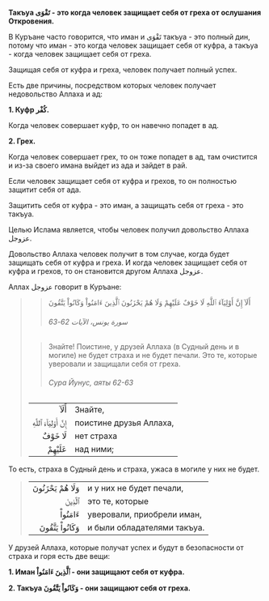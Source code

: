 **Такъуа تَقْوَى - это когда человек защищает себя от греха от ослушания Откровения.**

В Куръане часто говорится, что иман и تَقْوَى такъуа - это полный дин,
потому что иман - это когда человек защищает себя от куфра, а такъуа -
когда человек защищает себя от греха. 

Защищая себя от куфра и греха, человек получает полный успех. 

Есть две причины, посредством которых человек получает недовольство
Аллаха и ад:

**1. Куфр كُفْر.** 

Когда человек совершает куфр, то он навечно попадет в ад. 

**2. Грех.** 

Когда человек совершает грех, то он тоже попадет в ад, там
очистится и из-за своего имана выйдет из ада и зайдет в рай. 

Если человек защищает себя от куфра и грехов, то он полностью защитит
себя от ада.

Защитить себя от куфра - это иман, а защищать себя от греха - это
такъуа. 

Целью Ислама является, чтобы человек получил довольство Аллаха عزوجل. 

Довольство Аллаха человек получит в том случае, когда будет защищать
себя от куфра и греха. И когда человек защищает себя от куфра и грехов,
то он становится другом Аллаха عزوجل. 

Аллах عزوجل говорит в Куръане:

>> أَلَآ إِنَّ أَوْلِيَآءَ ٱللَّهِ لَا خَوْفٌ عَلَيْهِمْ وَلَا هُمْ يَحْزَنُونَ ٱلَّذِينَ ءَامَنُواْ وَكَانُواْ يَتَّقُونَ
>>
>> ###### سورة يونس، الآيات 62-63
>
>> Знайте! Поистине, у друзей Аллаха (в Судный день и в могиле) не будет страха и не будет печали. Это те, которые уверовали и защищали себя от греха.
>>
>> ###### Сура Йунус, аяты 62-63
>
> |                 |                   |
> | --------------: | :---------------- |
> | أَلَآ | Знайте, |
> | إِنَّ أَوْلِيَآءَ ٱللَّهِ | поистине друзья Аллаха, |
> | لَا خَوْفٌ | нет страха |
> | عَلَيْهِمْ | над ними; |

То есть, страха в Судный день и страха, ужаса в могиле у них не будет.

> |                 |                   |
> | --------------: | :---------------- |
> | وَلَا هُمْ يَحْزَنُونَ | и у них не будет печали, |
> | ٱلَّذِينَ | это те, которые |
> | ءَامَنُواْ | уверовали, приобрели иман, |
> | وَكَانُواْ يَتَّقُونَ | и были обладателями такъуа. |

У друзей Аллаха, которые получат успех и будут в безопасности от страха
и горя есть две вещи:

**1. Иман ٱلَّذِينَ ءَامَنُواْ - они защищают себя от куфра.** 

**2. Такъуа وَكَانُواْ يَتَّقُونَ - они защищают себя от греха.** 
